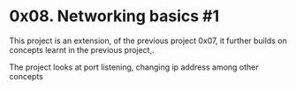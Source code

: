 # 0x08. Networking basics #1

This project is an extension, of the previous project 0x07, it further builds on concepts learnt in the previous project,.

The project looks at port listening, changing ip address among other concepts